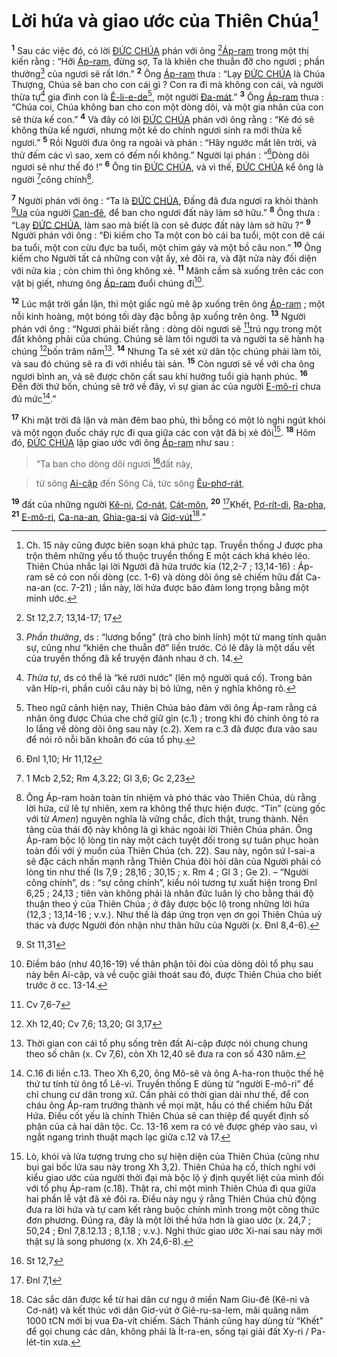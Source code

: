 # Lời hứa và giao ước của Thiên Chúa[^1]
<sup><b>1</b></sup> Sau các việc đó, có lời [ĐỨC CHÚA]() phán với ông [^1*][Áp-ram]() trong một thị kiến rằng : “Hỡi [Áp-ram](), đừng sợ, Ta là khiên che thuẫn đỡ cho ngươi ; phần thưởng[^2] của ngươi sẽ rất lớn.” <sup><b>2</b></sup> Ông [Áp-ram]() thưa : “Lạy [ĐỨC CHÚA]() là Chúa Thượng, Chúa sẽ ban cho con cái gì ? Con ra đi mà không con cái, và người thừa tự[^3] gia đình con là [Ê-li-e-de]()[^4], một người [Đa-mát]().” <sup><b>3</b></sup> Ông [Áp-ram]() thưa : “Chúa coi, Chúa không ban cho con một dòng dõi, và một gia nhân của con sẽ thừa kế con.” <sup><b>4</b></sup> Và đây có lời [ĐỨC CHÚA]() phán với ông rằng : “Kẻ đó sẽ không thừa kế ngươi, nhưng một kẻ do chính ngươi sinh ra mới thừa kế ngươi.” <sup><b>5</b></sup> Rồi Người đưa ông ra ngoài và phán : “Hãy ngước mắt lên trời, và thử đếm các vì sao, xem có đếm nổi không.” Người lại phán : “[^2*]Dòng dõi ngươi sẽ như thế đó !” <sup><b>6</b></sup> Ông tin [ĐỨC CHÚA](), và vì thế, [ĐỨC CHÚA]() kể ông là người [^3*]công chính[^5].

<sup><b>7</b></sup> Người phán với ông : “Ta là [ĐỨC CHÚA](), Đấng đã đưa ngươi ra khỏi thành [^4*][Ua]() của người [Can-đê](), để ban cho ngươi đất này làm sở hữu.” <sup><b>8</b></sup> Ông thưa : “Lạy [ĐỨC CHÚA](), làm sao mà biết là con sẽ được đất này làm sở hữu ?” <sup><b>9</b></sup> Người phán với ông : “Đi kiếm cho Ta một con bò cái ba tuổi, một con dê cái ba tuổi, một con cừu đực ba tuổi, một chim gáy và một bồ câu non.” <sup><b>10</b></sup> Ông kiếm cho Người tất cả những con vật ấy, xẻ đôi ra, và đặt nửa này đối diện với nửa kia ; còn chim thì ông không xẻ. <sup><b>11</b></sup> Mãnh cầm sà xuống trên các con vật bị giết, nhưng ông [Áp-ram]() đuổi chúng đi[^6].

<sup><b>12</b></sup> Lúc mặt trời gần lặn, thì một giấc ngủ mê ập xuống trên ông [Áp-ram]() ; một nỗi kinh hoàng, một bóng tối dày đặc bỗng ập xuống trên ông. <sup><b>13</b></sup> Người phán với ông : “Ngươi phải biết rằng : dòng dõi ngươi sẽ [^5*]trú ngụ trong một đất không phải của chúng. Chúng sẽ làm tôi người ta và người ta sẽ hành hạ chúng [^6*]bốn trăm năm[^7]. <sup><b>14</b></sup> Nhưng Ta sẽ xét xử dân tộc chúng phải làm tôi, và sau đó chúng sẽ ra đi với nhiều tài sản. <sup><b>15</b></sup> Còn ngươi sẽ về với cha ông ngươi bình an, và sẽ được chôn cất sau khi hưởng tuổi già hạnh phúc. <sup><b>16</b></sup> Đến đời thứ bốn, chúng sẽ trở về đây, vì sự gian ác của người [E-mô-ri]() chưa đủ mức[^8].”

<sup><b>17</b></sup> Khi mặt trời đã lặn và màn đêm bao phủ, thì bỗng có một lò nghi ngút khói và một ngọn đuốc cháy rực đi qua giữa các con vật đã bị xẻ đôi[^9]. <sup><b>18</b></sup> Hôm đó, [ĐỨC CHÚA]() lập giao ước với ông [Áp-ram]() như sau :


> “Ta ban cho dòng dõi ngươi [^7*]đất này,
>


> từ sông [Ai-cập]() đến Sông Cả, tức sông [Êu-phơ-rát](),
>

<sup><b>19</b></sup> đất của những người [Kê-ni](), [Cơ-nát](), [Cát-môn](), <sup><b>20</b></sup> [^8*]Khết, [Pơ-rít-di](), [Ra-pha](), <sup><b>21</b></sup> [E-mô-ri](), [Ca-na-an](), [Ghia-ga-si]() và [Giơ-vút]()[^10].”

[^1]: Ch. 15 này cũng được biên soạn khá phức tạp. Truyền thống J được pha trộn thêm những yếu tố thuộc truyền thống E một cách khá khéo léo. Thiên Chúa nhắc lại lời Người đã hứa trước kia (12,2-7 ; 13,14-16) : Áp-ram sẽ có con nối dòng (cc. 1-6) và dòng dõi ông sẽ chiếm hữu đất Ca-na-an (cc. 7-21) ; lần này, lời hứa được bảo đảm long trọng bằng một minh ước.
[^2]: *Phần thưởng*, ds : “lương bổng” (trả cho binh lính) một từ mang tính quân sự, cũng như “khiên che thuẫn đỡ” liền trước. Có lẽ đây là một dấu vết của truyền thống đã kể truyện đánh nhau ở ch. 14.
[^3]: *Thừa tự*, ds có thể là “kẻ rưới nước” (lên mộ người quá cố). Trong bản văn Híp-ri, phần cuối câu này bị bỏ lửng, nên ý nghĩa không rõ.
[^4]: Theo ngữ cảnh hiện nay, Thiên Chúa bảo đảm với ông Áp-ram rằng cá nhân ông được Chúa che chở giữ gìn (c.1) ; trong khi đó chính ông tỏ ra lo lắng về dòng dõi ông sau này (c.2). Xem ra c.3 đã được đưa vào sau để nói rõ nỗi băn khoăn đó của tổ phụ.
[^5]: Ông Áp-ram hoàn toàn tín nhiệm và phó thác vào Thiên Chúa, dù rằng lời hứa, cứ lẽ tự nhiên, xem ra không thể thực hiện được. “Tin” (cùng gốc với từ *Amen*) nguyên nghĩa là vững chắc, đích thật, trung thành. Nền tảng của thái độ này không là gì khác ngoài lời Thiên Chúa phán. Ông Áp-ram bộc lộ lòng tin này một cách tuyệt đối trong sự tuân phục hoàn toàn đối với ý muốn của Thiên Chúa (ch. 22). Sau này, ngôn sứ I-sai-a sẽ đặc cách nhấn mạnh rằng Thiên Chúa đòi hỏi dân của Người phải có lòng tin như thế (Is 7,9 ; 28,16 ; 30,15 ; x. Rm 4 ; Gl 3 ; Ge 2). – “Người công chính”, ds : “sự công chính”, kiểu nói tương tự xuất hiện trong Đnl 6,25 ; 24,13 ; tiên vàn không phải là nhân đức luân lý cho bằng thái độ thuận theo ý của Thiên Chúa ; ở đây được bộc lộ trong những lời hứa (12,3 ; 13,14-16 ; v.v.). Như thế là đáp ứng trọn vẹn ơn gọi Thiên Chúa uỷ thác và được Người đón nhận như thân hữu của Người (x. Đnl 8,4-6).
[^6]: Điềm báo (như 40,16-19) về thân phận tôi đòi của dòng dõi tổ phụ sau này bên Ai-cập, và về cuộc giải thoát sau đó, được Thiên Chúa cho biết trước ở cc. 13-14.
[^7]: Thời gian con cái tổ phụ sống trên đất Ai-cập được nói chung chung theo số chãn (x. Cv 7,6), còn Xh 12,40 sẽ đưa ra con số 430 năm.
[^8]: C.16 đi liền c.13. Theo Xh 6,20, ông Mô-sê và ông A-ha-ron thuộc thế hệ thứ tư tính từ ông tổ Lê-vi. Truyền thống E dùng từ “người E-mô-ri” để chỉ chung cư dân trong xứ. Cần phải có thời gian dài như thế, để con cháu ông Áp-ram trưởng thành về mọi mặt, hầu có thể chiếm hữu Đất Hứa. Điều cốt yếu là chính Thiên Chúa sẽ can thiệp để quyết định số phận của cả hai dân tộc. Cc. 13-16 xem ra có vẻ được ghép vào sau, vì ngắt ngang trình thuật mạch lạc giữa c.12 và 17.
[^9]: Lò, khói và lửa tượng trưng cho sự hiện diện của Thiên Chúa (cũng như bụi gai bốc lửa sau này trong Xh 3,2). Thiên Chúa hạ cố, thích nghi với kiểu giao ước của người thời đại mà bộc lộ ý định quyết liệt của mình đối với tổ phụ Áp-ram (c.18). Thật ra, chỉ một mình Thiên Chúa đi qua giữa hai phần lễ vật đã xẻ đôi ra. Điều này ngụ ý rằng Thiên Chúa chủ động đưa ra lời hứa và tự cam kết ràng buộc chính mình trong một công thức đơn phương. Đúng ra, đây là một lời thề hứa hơn là giao ước (x. 24,7 ; 50,24 ; Đnl 7,8.12.13 ; 8,1.18 ; v.v.). Nghi thức giao ước Xi-nai sau này mới thật sự là song phương (x. Xh 24,6-8).
[^10]: Các sắc dân được kể từ hai dân cư ngụ ở miền Nam Giu-đê (Kê-ni và Cơ-nát) và kết thúc với dân Giơ-vút ở Giê-ru-sa-lem, mãi quãng năm 1000 tCN mới bị vua Đa-vít chiếm. Sách Thánh cũng hay dùng từ “Khết” để gọi chung các dân, không phải là Ít-ra-en, sống tại giải đất Xy-ri / Pa-lét-tin xưa.
[^1*]: St 12,2.7; 13,14-17; 17
[^2*]: Đnl 1,10; Hr 11,12
[^3*]: 1 Mcb 2,52; Rm 4,3.22; Gl 3,6; Gc 2,23
[^4*]: St 11,31
[^5*]: Cv 7,6-7
[^6*]: Xh 12,40; Cv 7,6; 13,20; Gl 3,17
[^7*]: St 12,7
[^8*]: Đnl 7,1